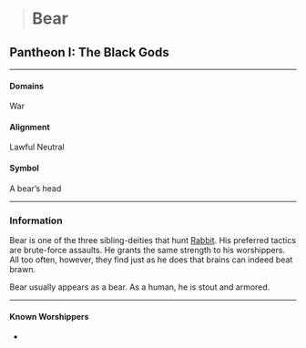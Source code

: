 ># Bear

## Pantheon I: The Black Gods

***

#### Domains 

War

#### Alignment

Lawful Neutral

#### Symbol

A bear’s head

***

### Information

Bear is one of the three sibling-deities that hunt [Rabbit](Rabbit.md). His preferred tactics are brute-force assaults. He grants the same strength to his worshippers. All too often, however, they find just as he does that brains can indeed beat brawn.

 Bear usually appears as a bear. As a human, he is stout and armored.

***

#### Known Worshippers

-


